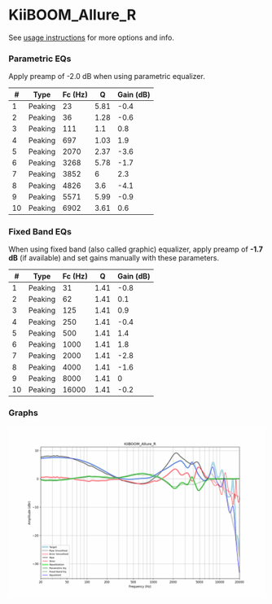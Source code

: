 # KiiBOOM_Allure_R
See [usage instructions](https://github.com/jaakkopasanen/AutoEq#usage) for more options and info.

### Parametric EQs
Apply preamp of -2.0 dB when using parametric equalizer.

|   # | Type    |   Fc (Hz) |    Q |   Gain (dB) |
|-----|---------|-----------|------|-------------|
|   1 | Peaking |        23 | 5.81 |        -0.4 |
|   2 | Peaking |        36 | 1.28 |        -0.6 |
|   3 | Peaking |       111 | 1.1  |         0.8 |
|   4 | Peaking |       697 | 1.03 |         1.9 |
|   5 | Peaking |      2070 | 2.37 |        -3.6 |
|   6 | Peaking |      3268 | 5.78 |        -1.7 |
|   7 | Peaking |      3852 | 6    |         2.3 |
|   8 | Peaking |      4826 | 3.6  |        -4.1 |
|   9 | Peaking |      5571 | 5.99 |        -0.9 |
|  10 | Peaking |      6902 | 3.61 |         0.6 |

### Fixed Band EQs
When using fixed band (also called graphic) equalizer, apply preamp of **-1.7 dB** (if available) and set gains manually with these parameters.

|   # | Type    |   Fc (Hz) |    Q |   Gain (dB) |
|-----|---------|-----------|------|-------------|
|   1 | Peaking |        31 | 1.41 |        -0.8 |
|   2 | Peaking |        62 | 1.41 |         0.1 |
|   3 | Peaking |       125 | 1.41 |         0.9 |
|   4 | Peaking |       250 | 1.41 |        -0.4 |
|   5 | Peaking |       500 | 1.41 |         1.4 |
|   6 | Peaking |      1000 | 1.41 |         1.8 |
|   7 | Peaking |      2000 | 1.41 |        -2.8 |
|   8 | Peaking |      4000 | 1.41 |        -1.6 |
|   9 | Peaking |      8000 | 1.41 |         0   |
|  10 | Peaking |     16000 | 1.41 |        -0.2 |

### Graphs
![](./KiiBOOM_Allure_R.png)
